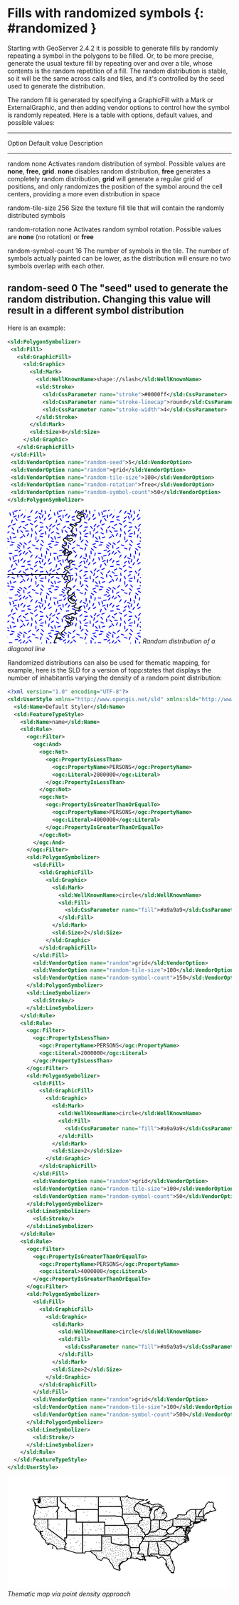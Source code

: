 # Fills with randomized symbols {: #randomized }

Starting with GeoServer 2.4.2 it is possible to generate fills by randomly repeating a symbol in the polygons to be filled. Or, to be more precise, generate the usual texture fill by repeating over and over a tile, whose contents is the random repetition of a fill. The random distribution is stable, so it will be the same across calls and tiles, and it's controlled by the seed used to generate the distribution.

The random fill is generated by specifying a GraphicFill with a Mark or ExternalGraphic, and then adding vendor options to control how the symbol is randomly repeated. Here is a table with options, default values, and possible values:

  ------------------------------------------------------------------------------------------------------------------------------------------------------------------------------------------------------------------------------------------------------------------------------------------------------------------------------------------------------------------------------------------------------
  Option                Default value   Description
  --------------------- --------------- ----------------------------------------------------------------------------------------------------------------------------------------------------------------------------------------------------------------------------------------------------------------------------------------------------------------------------------------------------------------
  random                none            Activates random distribution of symbol. Possible values are **none**, **free**, **grid**. **none** disables random distribution, **free** generates a completely random distribution, **grid** will generate a regular grid of positions, and only randomizes the position of the symbol around the cell centers, providing a more even distribution in space

  random-tile-size      256             Size the texture fill tile that will contain the randomly distributed symbols

  random-rotation       none            Activates random symbol rotation. Possible values are **none** (no rotation) or **free**

  random-symbol-count   16              The number of symbols in the tile. The number of symbols actually painted can be lower, as the distribution will ensure no two symbols overlap with each other.

  random-seed           0               The "seed" used to generate the random distribution. Changing this value will result in a different symbol distribution
  ------------------------------------------------------------------------------------------------------------------------------------------------------------------------------------------------------------------------------------------------------------------------------------------------------------------------------------------------------------------------------------------------------

Here is an example:

``` xml
<sld:PolygonSymbolizer>
 <sld:Fill>
   <sld:GraphicFill>
     <sld:Graphic>
       <sld:Mark>
         <sld:WellKnownName>shape://slash</sld:WellKnownName>
         <sld:Stroke>
           <sld:CssParameter name="stroke">#0000ff</sld:CssParameter>
           <sld:CssParameter name="stroke-linecap">round</sld:CssParameter>
           <sld:CssParameter name="stroke-width">4</sld:CssParameter>
         </sld:Stroke>
       </sld:Mark>
       <sld:Size>8</sld:Size>
     </sld:Graphic>
   </sld:GraphicFill>
 </sld:Fill>
 <sld:VendorOption name="random-seed">5</sld:VendorOption>
 <sld:VendorOption name="random">grid</sld:VendorOption>
 <sld:VendorOption name="random-tile-size">100</sld:VendorOption>
 <sld:VendorOption name="random-rotation">free</sld:VendorOption>
 <sld:VendorOption name="random-symbol-count">50</sld:VendorOption>
</sld:PolygonSymbolizer>
```

![](images/random-slash.png)
*Random distribution of a diagonal line*

Randomized distributions can also be used for thematic mapping, for example, here is the SLD for a version of topp:states that displays the number of inhabitantìs varying the density of a random point distribution:

``` xml
<?xml version="1.0" encoding="UTF-8"?>
<sld:UserStyle xmlns="http://www.opengis.net/sld" xmlns:sld="http://www.opengis.net/sld" xmlns:ogc="http://www.opengis.net/ogc" xmlns:gml="http://www.opengis.net/gml">
  <sld:Name>Default Styler</sld:Name>
  <sld:FeatureTypeStyle>
    <sld:Name>name</sld:Name>
    <sld:Rule>
      <ogc:Filter>
        <ogc:And>
          <ogc:Not>
            <ogc:PropertyIsLessThan>
              <ogc:PropertyName>PERSONS</ogc:PropertyName>
              <ogc:Literal>2000000</ogc:Literal>
            </ogc:PropertyIsLessThan>
          </ogc:Not>
          <ogc:Not>
            <ogc:PropertyIsGreaterThanOrEqualTo>
              <ogc:PropertyName>PERSONS</ogc:PropertyName>
              <ogc:Literal>4000000</ogc:Literal>
            </ogc:PropertyIsGreaterThanOrEqualTo>
          </ogc:Not>
        </ogc:And>
      </ogc:Filter>
      <sld:PolygonSymbolizer>
        <sld:Fill>
          <sld:GraphicFill>
            <sld:Graphic>
              <sld:Mark>
                <sld:WellKnownName>circle</sld:WellKnownName>
                <sld:Fill>
                  <sld:CssParameter name="fill">#a9a9a9</sld:CssParameter>
                </sld:Fill>
              </sld:Mark>
              <sld:Size>2</sld:Size>
            </sld:Graphic>
          </sld:GraphicFill>
        </sld:Fill>
        <sld:VendorOption name="random">grid</sld:VendorOption>
        <sld:VendorOption name="random-tile-size">100</sld:VendorOption>
        <sld:VendorOption name="random-symbol-count">150</sld:VendorOption>
      </sld:PolygonSymbolizer>
      <sld:LineSymbolizer>
        <sld:Stroke/>
      </sld:LineSymbolizer>
    </sld:Rule>
    <sld:Rule>
      <ogc:Filter>
        <ogc:PropertyIsLessThan>
          <ogc:PropertyName>PERSONS</ogc:PropertyName>
          <ogc:Literal>2000000</ogc:Literal>
        </ogc:PropertyIsLessThan>
      </ogc:Filter>
      <sld:PolygonSymbolizer>
        <sld:Fill>
          <sld:GraphicFill>
            <sld:Graphic>
              <sld:Mark>
                <sld:WellKnownName>circle</sld:WellKnownName>
                <sld:Fill>
                  <sld:CssParameter name="fill">#a9a9a9</sld:CssParameter>
                </sld:Fill>
              </sld:Mark>
              <sld:Size>2</sld:Size>
            </sld:Graphic>
          </sld:GraphicFill>
        </sld:Fill>
        <sld:VendorOption name="random">grid</sld:VendorOption>
        <sld:VendorOption name="random-tile-size">100</sld:VendorOption>
        <sld:VendorOption name="random-symbol-count">50</sld:VendorOption>
      </sld:PolygonSymbolizer>
      <sld:LineSymbolizer>
        <sld:Stroke/>
      </sld:LineSymbolizer>
    </sld:Rule>
    <sld:Rule>
      <ogc:Filter>
        <ogc:PropertyIsGreaterThanOrEqualTo>
          <ogc:PropertyName>PERSONS</ogc:PropertyName>
          <ogc:Literal>4000000</ogc:Literal>
        </ogc:PropertyIsGreaterThanOrEqualTo>
      </ogc:Filter>
      <sld:PolygonSymbolizer>
        <sld:Fill>
          <sld:GraphicFill>
            <sld:Graphic>
              <sld:Mark>
                <sld:WellKnownName>circle</sld:WellKnownName>
                <sld:Fill>
                  <sld:CssParameter name="fill">#a9a9a9</sld:CssParameter>
                </sld:Fill>
              </sld:Mark>
              <sld:Size>2</sld:Size>
            </sld:Graphic>
          </sld:GraphicFill>
        </sld:Fill>
        <sld:VendorOption name="random">grid</sld:VendorOption>
        <sld:VendorOption name="random-tile-size">100</sld:VendorOption>
        <sld:VendorOption name="random-symbol-count">500</sld:VendorOption>
      </sld:PolygonSymbolizer>
      <sld:LineSymbolizer>
        <sld:Stroke/>
      </sld:LineSymbolizer>
    </sld:Rule>
  </sld:FeatureTypeStyle>
</sld:UserStyle>
```

![](images/states-random.png)
*Thematic map via point density approach*
